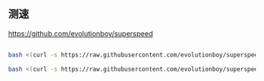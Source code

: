 ## 测速

https://github.com/evolutionboy/superspeed

```bash

bash <(curl -s https://raw.githubusercontent.com/evolutionboy/superspeed/master/superspeed.sh)

bash <(curl -s https://raw.githubusercontent.com/evolutionboy/superspeed/master/superspeeds.sh)
```
